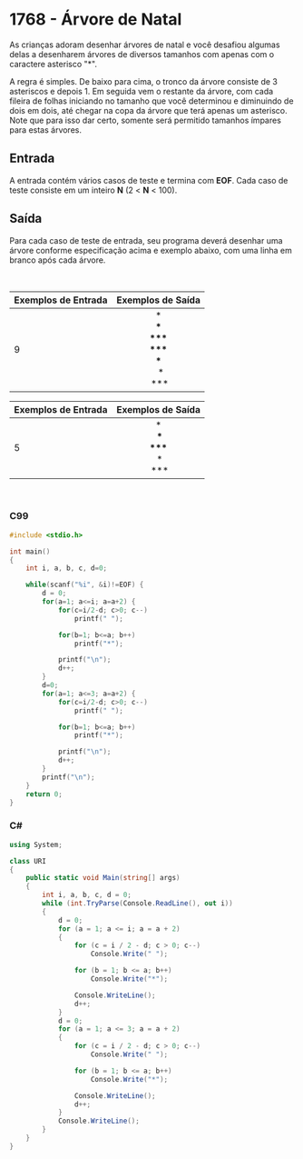 # 1768 - Árvore de Natal

As crianças adoram desenhar árvores de natal e você desafiou algumas delas a desenharem árvores de diversos tamanhos com apenas com o caractere asterisco "\*".

A regra é simples. De baixo para cima, o tronco da árvore consiste de 3 asteriscos e depois 1. Em seguida vem o restante da árvore, com cada fileira de folhas iniciando no tamanho que você determinou e diminuindo de dois em dois, até chegar na copa da árvore que terá apenas um asterisco. Note que para isso dar certo, somente será permitido tamanhos ímpares para estas árvores.

## Entrada

A entrada contém vários casos de teste e termina com **EOF**. Cada caso de teste consiste em um inteiro **N** (2 < **N** < 100).

## Saída

Para cada caso de teste de entrada, seu programa deverá desenhar uma árvore conforme especificação acima e exemplo abaixo, com uma linha em branco após cada árvore.

&nbsp;

| Exemplos de Entrada |                                  Exemplos de Saída                                   |
| ------------------- | :----------------------------------------------------------------------------------: |
| 9                   | \* <br/> **\* <br/> \*\*\*** <br/> **\*\*\*** <br/>****\***** <br/>  \* <br/> \*\*\* |

| Exemplos de Entrada |                 Exemplos de Saída                  |
| ------------------- | :------------------------------------------------: |
| 5                   | \* <br/> **\* <br/> \*\*\*** <br/> \* <br/> \*\*\* |

&nbsp;

### C99

```c
#include <stdio.h>

int main()
{
    int i, a, b, c, d=0;

    while(scanf("%i", &i)!=EOF) {
        d = 0;
        for(a=1; a<=i; a=a+2) {
            for(c=i/2-d; c>0; c--)
                printf(" ");

            for(b=1; b<=a; b++)
                printf("*");

            printf("\n");
            d++;
        }
        d=0;
        for(a=1; a<=3; a=a+2) {
            for(c=i/2-d; c>0; c--)
                printf(" ");

            for(b=1; b<=a; b++)
                printf("*");

            printf("\n");
            d++;
        }
        printf("\n");
    }
    return 0;
}
```

### C#

```cs
using System;

class URI
{
    public static void Main(string[] args)
    {
        int i, a, b, c, d = 0;
        while (int.TryParse(Console.ReadLine(), out i))
        {
            d = 0;
            for (a = 1; a <= i; a = a + 2)
            {
                for (c = i / 2 - d; c > 0; c--)
                    Console.Write(" ");

                for (b = 1; b <= a; b++)
                    Console.Write("*");

                Console.WriteLine();
                d++;
            }
            d = 0;
            for (a = 1; a <= 3; a = a + 2)
            {
                for (c = i / 2 - d; c > 0; c--)
                    Console.Write(" ");

                for (b = 1; b <= a; b++)
                    Console.Write("*");

                Console.WriteLine();
                d++;
            }
            Console.WriteLine();
        }
    }
}
```
